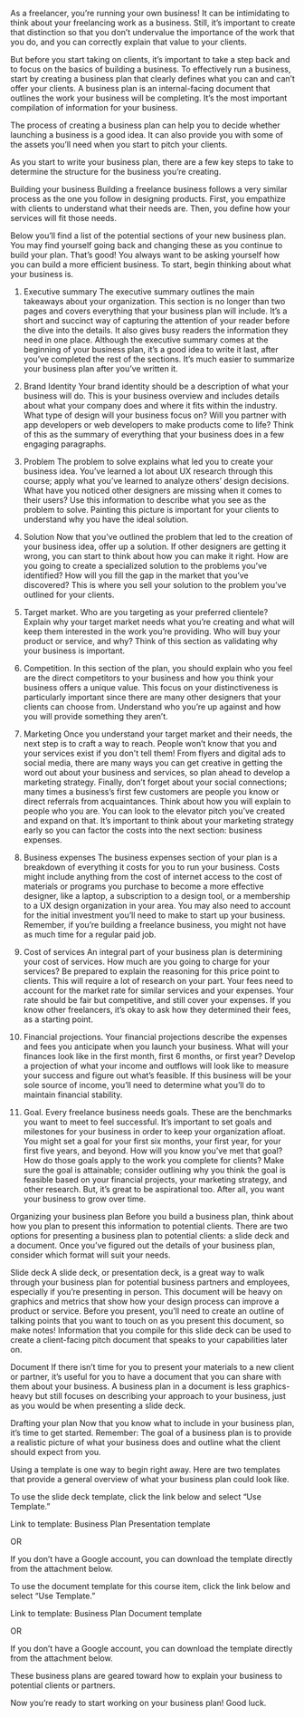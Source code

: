 As a freelancer, you’re running your own business! It can be intimidating to think about your freelancing work as a business. Still, it’s important to create that distinction so that you don’t undervalue the importance of the work that you do, and you can correctly explain that value to your clients. 

But before you start taking on clients, it’s important to take a step back and to focus on the basics of building a business. To effectively run a business, start by creating a business plan that clearly defines what you can and can’t offer your clients. A business plan is an internal-facing document that outlines the work your business will be completing. It’s the most important compilation of information for your business. 

The process of creating a business plan can help you to decide whether launching a business is a good idea. It can also provide you with some of the assets you’ll need when you start to pitch your clients.

As you start to write your business plan, there are a few key steps to take to determine the structure for the business you’re creating.

Building your business
Building a freelance business follows a very similar process as the one you follow in designing products. First, you empathize with clients to understand what their needs are. Then, you define how your services will fit those needs. 

Below you’ll find a list of the potential sections of your new business plan. You may find yourself going back and changing these as you continue to build your plan. That’s good! You always want to be asking yourself how you can build a more efficient business. To start, begin thinking about what your business is.

1. Executive summary
The executive summary outlines the main takeaways about your organization. This section is no longer than two pages and covers everything that your business plan will include. It’s a short and succinct way of capturing the attention of your reader before the dive into the details. It also gives busy readers the information they need in one place. Although the executive summary comes at the beginning of your business plan, it’s a good idea to write it last, after you’ve completed the rest of the sections. It’s much easier to summarize your business plan after you’ve written it. 

2. Brand Identity
Your brand identity should be a description of what your business will do. This is your business overview and includes details about what your company does and where it fits within the industry. What type of design will your business focus on? Will you partner with app developers or web developers to make products come to life? Think of this as the summary of everything that your business does in a few engaging paragraphs. 

3. Problem
The problem to solve explains what led you to create your business idea. You’ve learned a lot about UX research through this course; apply what you’ve learned to analyze others’ design decisions. What have you noticed other designers are missing when it comes to their users? Use this information to describe what you see as the problem to solve. Painting this picture is important for your clients to understand why you have the ideal solution.

4. Solution
Now that you’ve outlined the problem that led to the creation of your business idea, offer up a solution. If other designers are getting it wrong, you can start to think about how you can make it right. How are you going to create a specialized solution to the problems you’ve identified? How will you fill the gap in the market that you’ve discovered? This is where you sell your solution to the problem you’ve outlined for your clients. 

5. Target market.
Who are you targeting as your preferred clientele? Explain why your target market needs what you’re creating and what will keep them interested in the work you’re providing. Who will buy your product or service, and why? Think of this section as validating why your business is important.

6. Competition.
In this section of the plan, you should explain who you feel are the direct competitors to your business and how you think your business offers a unique value. This focus on your distinctiveness is particularly important since there are many other designers that your clients can choose from. Understand who you’re up against and how you will provide something they aren’t.

7. Marketing
Once you understand your target market and their needs, the next step is to craft a way to reach. People won’t know that you and your services exist if you don't tell them! From flyers and digital ads to social media, there are many ways you can get creative in getting the word out about your business and services, so plan ahead to develop a marketing strategy. Finally, don’t forget about your social connections; many times a business’s first few customers are people you know or direct referrals from acquaintances. Think about how you will explain to people who you are. You can look to the elevator pitch you’ve created and expand on that. It’s important to think about your marketing strategy early so you can factor the costs into the next section: business expenses.

8. Business expenses
The business expenses section of your plan is a breakdown of everything it costs for you to run your business. Costs might include anything from the cost of internet access to the cost of materials or programs you purchase to become a more effective designer, like a laptop, a subscription to a design tool, or a membership to a UX design organization in your area. You may also need to account for the initial investment you’ll need to make to start up your business. Remember, if you’re building a freelance business, you might not have as much time for a regular paid job. 

9. Cost of services
An integral part of your business plan is determining your cost of services. How much are you going to charge for your services? Be prepared to explain the reasoning for this price point to clients. This will require a lot of research on your part. Your fees need to account for the market rate for similar services and your expenses. Your rate should be fair but competitive, and still cover your expenses.  If you know other freelancers, it’s okay to ask how they determined their fees, as a starting point. 

10. Financial projections.
Your financial projections describe the expenses and fees you anticipate when you launch your business. What will your finances look like in the first month, first 6 months, or first year? Develop a projection of what your income and outflows will look like to measure your success and figure out what’s feasible. If this business will be your sole source of income, you’ll need to determine what you’ll do to maintain financial stability. 

11. Goal.
Every freelance business needs goals. These are the benchmarks you want to meet to feel successful. It’s important to set goals and milestones for your business in order to keep your organization afloat. You might set a goal for your first six months, your first year, for your first five years, and beyond. How will you know you’ve met that goal? How do those goals apply to the work you complete for clients? Make sure the goal is attainable; consider outlining why you think the goal is feasible based on your financial projects, your marketing strategy, and other research. But, it’s great to be aspirational too. After all, you want your business to grow over time. 

Organizing your business plan
Before you build a business plan, think about how you plan to present this information to potential clients. There are two options for presenting a business plan to potential clients: a slide deck and a document. Once you’ve figured out the details of your business plan, consider which format will suit your needs. 

Slide deck
A slide deck, or presentation deck, is a great way to walk through your business plan for potential business partners and employees, especially if you’re presenting in person. This document will be heavy on graphics and metrics that show how your design process can improve a product or service. Before you present, you’ll need to create an outline of talking points that you want to touch on as you present this document, so make notes! Information that you compile for this slide deck can be used to create a client-facing pitch document that speaks to your capabilities later on.

Document
If there isn’t time for you to present your materials to a new client or partner, it’s useful for you to have a document that you can share with them about your business. A business plan in a document is less graphics-heavy but still focuses on describing your approach to your business, just as you would be when presenting a slide deck. 

Drafting your plan
Now that you know what to include in your business plan, it’s time to get started. Remember: The goal of a business plan is to provide a realistic picture of what your business does and outline what the client should expect from you. 

Using a template is one way to begin right away. Here are two templates that provide a general overview of what your business plan could look like. 

To use the slide deck template, click the link below and select “Use Template.” 

Link to template: 
Business Plan Presentation template

OR 

If you don’t have a Google account, you can download the template directly from the attachment below.


To use the document template for this course item, click the link below and select “Use Template.” 

Link to template: 
Business Plan Document template

OR 

If you don’t have a Google account, you can download the template directly from the attachment below.


These business plans are geared toward how to explain your business to potential clients or partners. 

Now you’re ready to start working on your business plan! Good luck.